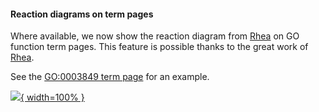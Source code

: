#### Reaction diagrams on term pages
<!-- pombase_flags: frontpage -->
<!-- newsfeed_thumbnail: pombase-logo-32x32px.png -->

Where available, we now show the reaction diagram from
[Rhea](https://www.rhea-db.org/) on GO function term pages.  This
feature is possible thanks to the great work of [Rhea](https://www.rhea-db.org/).

See the [GO:0003849 term page](/term/GO:0003849) for an example.

[![](assets/newsfeed/rhea-reaction-example.png){ width=100% }](assets/newsfeed/rhea-reaction-example.png)
